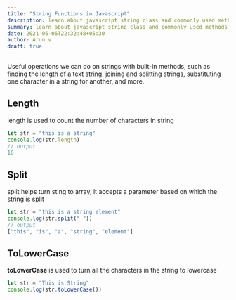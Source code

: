 ```yaml
---
title: "String Functions in Javascript"
description: learn about javascript string class and commonly used methods which will help developer more productive and achieve required functionality
summary: learn about javascript string class and commonly used methods which will help developer more productive and achieve required functionality
date: 2021-06-06T22:32:48+05:30
author: Arun v
draft: true
---
```


Useful operations we can do on strings with built-in methods, such as finding the length of a text string, joining and splitting strings, substituting one character in a string for another, and more.

## Length
length is used to count the number of characters in string

```js
let str = "this is a string"
console.log(str.length)
// output
16
```

## Split
split helps turn sting to array, it accepts a parameter based on which the string is split

```js
let str = "this is a string element"
console.log(str.split(" "))
// output
["this", "is", "a", "string", "element"]
```

## ToLowerCase
__toLowerCase__ is used to turn all the characters in the string to lowercase

```js
let str = "This is String"
console.log(str.toLowerCase())
```
